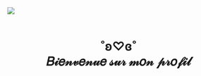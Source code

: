 <body>
<img src="https://github.com/itsmiuwu/itsmiuwu/assets/124086216/7ddf853f-6b40-4553-a1b1-664d05d84eea.png">
  
<div align="center">
<br>
 <h1 align="center">˚ʚ♡ɞ˚<br>𝐵𝒾𝑒𝓃𝓋𝑒𝓃𝓊𝑒 𝓈𝓊𝓇 𝓂𝑜𝓃 𝓅𝓇𝑜𝒻𝒾𝓁</h1>
<br>
</div>

